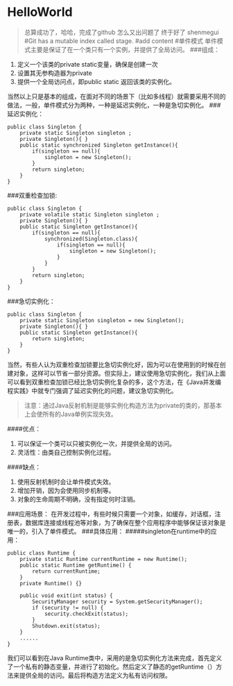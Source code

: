 # HelloWorld
>总算成功了，哈哈，完成了github
>怎么又出问题了
终于好了
shenmegui
#Git has a mutable index called stage.
#add content
#单件模式
单件模式主要是保证了在一个类只有一个实例，并提供了全局访问。
###组成：
1. 定义一个该类的private static变量，确保是创建一次
2. 设置其无参构造器为private
3. 提供一个全局访问点，即public static 返回该类的实例化。

当然以上只是基本的组成，在面对不同的场景下（比如多线程）就需要采用不同的做法，一般，单件模式分为两种，一种是延迟实例化，一种是急切实例化。
###延迟实例化：
```
public class Singleton {
	private static Singleton singleton ;
	private Singleton(){ }
	public static synchronized Singleton getInstance(){
		if(singleton == null){
		    singleton = new Singleton();
		}
		return singleton;
	}
}
```
###双重检查加锁:
```
public class Singleton {
	private volatile static Singleton singleton ;
	private Singleton(){ }
	public static Singleton getInstance(){
		if(singleton == null){
			synchronized(Singleton.class){
				if(singleton == null){
					singleton = new Singleton();
				}
			}
		}
		return singleton;
	}
}
```
###急切实例化：
```
public class Singleton {
	private static Singleton singleton = new Singleton();
	private Singleton(){ }
	public static Singleton getInstance(){
		return singleton;
	}
}
```
当然，有些人认为双重检查加锁要比急切实例化好，因为可以在使用到的时候在创建对象，这样可以节省一部分资源。但实际上，建议使用急切实例化，我们从上面可以看到双重检查加锁已经比急切实例化复杂的多，这个方法，在《Java并发编程实践》中就专门强调了延迟实例化的问题，建议急切实例化。
>注意：通过Java反射机制是能够实例化构造方法为private的类的，那基本上会使所有的Java单例实现失效。

####优点：
1. 可以保证一个类可以只被实例化一次，并提供全局的访问。
2. 灵活性：由类自己控制实例化过程。

####缺点：
1. 使用反射机制时会让单件模式失效。
2. 增加开销，因为会使用同步机制等。
3. 对象的生命周期不明确，没有指定何时注销。

###应用场景：
在开发过程中，有些时候只需要一个对象，如缓存，对话框，注册表，数据库连接或线程池等对象，为了确保在整个应用程序中能够保证该对象是唯一的，引入了单件模式。
###具体应用：
#####singleton在runtime中的应用：

```
public class Runtime {
    private static Runtime currentRuntime = new Runtime();
    public static Runtime getRuntime() {
        return currentRuntime;
    }
    private Runtime() {}

    public void exit(int status) {
        SecurityManager security = System.getSecurityManager();
        if (security != null) {
            security.checkExit(status);
        }
        Shutdown.exit(status);
    }
    ......
}
```
我们可以看到在Java Runtime类中，采用的是急切实例化方法来完成，首先定义了一个私有的静态变量，并进行了初始化。然后定义了静态的getRuntime（）方法来提供全局的访问。最后将构造方法定义为私有访问权限。